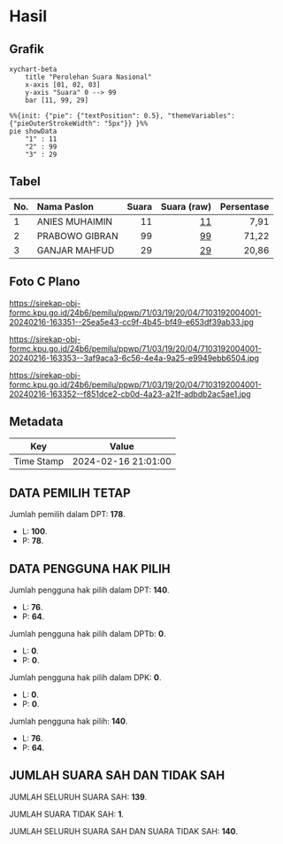# Hasil

## Grafik

```mermaid
xychart-beta
    title "Perolehan Suara Nasional"
    x-axis [01, 02, 03]
    y-axis "Suara" 0 --> 99
    bar [11, 99, 29]
```

```mermaid
%%{init: {"pie": {"textPosition": 0.5}, "themeVariables": {"pieOuterStrokeWidth": "5px"}} }%%
pie showData
    "1" : 11
    "2" : 99
    "3" : 29
```

## Tabel

| No. | Nama Paslon    | Suara | Suara (raw) | Persentase |
|:--- |:-------------- | -----:| -----------:| ----------:|
| 1   | ANIES MUHAIMIN | 11    | [11][p-1]   | 7,91       |
| 2   | PRABOWO GIBRAN | 99    | [99][p-2]   | 71,22      |
| 3   | GANJAR MAHFUD  | 29    | [29][p-3]   | 20,86      |


[p-1]: https://github.com/gigit-pemilu/pemilu-2024/blob/main/pilpres/hitung-suara/sub/71-sulawesi-utara/sub/03-kepulauan-sangihe/sub/19-tabukan-selatan-tengah/sub/2004-beeng/sub/001-tps/sub/paslon-1.txt
[p-2]: https://github.com/gigit-pemilu/pemilu-2024/blob/main/pilpres/hitung-suara/sub/71-sulawesi-utara/sub/03-kepulauan-sangihe/sub/19-tabukan-selatan-tengah/sub/2004-beeng/sub/001-tps/sub/paslon-2.txt
[p-3]: https://github.com/gigit-pemilu/pemilu-2024/blob/main/pilpres/hitung-suara/sub/71-sulawesi-utara/sub/03-kepulauan-sangihe/sub/19-tabukan-selatan-tengah/sub/2004-beeng/sub/001-tps/sub/paslon-3.txt

## Foto C Plano

https://sirekap-obj-formc.kpu.go.id/24b6/pemilu/ppwp/71/03/19/20/04/7103192004001-20240216-163351--25ea5e43-cc9f-4b45-bf49-e653df39ab33.jpg

https://sirekap-obj-formc.kpu.go.id/24b6/pemilu/ppwp/71/03/19/20/04/7103192004001-20240216-163353--3af9aca3-6c56-4e4a-9a25-e9949ebb6504.jpg

https://sirekap-obj-formc.kpu.go.id/24b6/pemilu/ppwp/71/03/19/20/04/7103192004001-20240216-163352--f851dce2-cb0d-4a23-a21f-adbdb2ac5ae1.jpg


## Metadata

| Key        | Value               |
| ---------- | ------------------- |
| Time Stamp | 2024-02-16 21:01:00 |


## DATA PEMILIH TETAP

Jumlah pemilih dalam DPT: **178**.
 * L: **100**.
 * P: **78**.

## DATA PENGGUNA HAK PILIH

Jumlah pengguna hak pilih dalam DPT: **140**.
 * L: **76**.
 * P: **64**.

Jumlah pengguna hak pilih dalam DPTb: **0**.
 * L: **0**.
 * P: **0**.

Jumlah pengguna hak pilih dalam DPK: **0**.
 * L: **0**.
 * P: **0**.

Jumlah pengguna hak pilih: **140**.
 * L: **76**.
 * P: **64**.

## JUMLAH SUARA SAH DAN TIDAK SAH

JUMLAH SELURUH SUARA SAH: **139**.

JUMLAH SUARA TIDAK SAH: **1**.

JUMLAH SELURUH SUARA SAH DAN SUARA TIDAK SAH: **140**.


